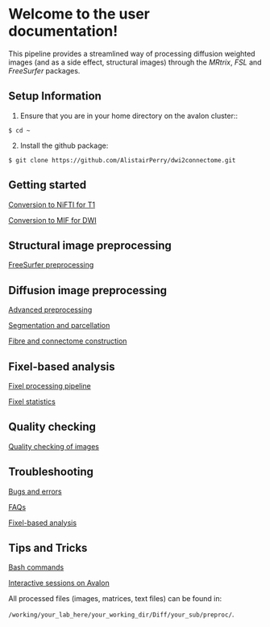 # Welcome to the user documentation!

This pipeline provides a streamlined way of processing diffusion weighted images (and as a side effect, structural images) through the *MRtrix*, *FSL* and *FreeSurfer* packages.

## Setup Information

1) Ensure that you are in your home directory on the avalon cluster::

  `$ cd ~`
	
2) Install the github package:

  `$ git clone https://github.com/AlistairPerry/dwi2connectome.git`


## Getting started

[Conversion to NiFTI for T1](https://github.com/AlistairPerry/dwi2connectome/blob/master/docs/structural_preprocessing/conversion_to_nifti.rst)

[Conversion to MIF for DWI](https://github.com/AlistairPerry/dwi2connectome/blob/master/docs/dwi_preprocessing/conversion_to_mif.md)

## Structural image preprocessing

[FreeSurfer preprocessing](https://github.com/AlistairPerry/dwi2connectome/blob/master/docs/structural_preprocessing/t1_processing_in_freesurfer.rst)

## Diffusion image preprocessing

[Advanced preprocessing](https://github.com/AlistairPerry/dwi2connectome/blob/master/docs/dwi_preprocessing/advanced_preprocessing.md)

[Segmentation and parcellation](https://github.com/AlistairPerry/dwi2connectome/blob/master/docs/dwi_preprocessing/segmentation_and_parcellation.md)

[Fibre and connectome construction](https://github.com/AlistairPerry/dwi2connectome/blob/master/docs/dwi_preprocessing/fibre_and_connectome_construction.md)

## Fixel-based analysis

[Fixel processing pipeline](https://github.com/AlistairPerry/dwi2connectome/blob/master/docs/fixel_based_analysis/processing_fixels.md)

[Fixel statistics](docs/fixel_stats.md)

## Quality checking

[Quality checking of images](https://github.com/AlistairPerry/dwi2connectome/blob/master/docs/quality_checking/qc.md)

## Troubleshooting

[Bugs and errors](docs/bugs.md)

[FAQs](docs/faqs.md)

[Fixel-based analysis](docs/fba.md)

## Tips and Tricks

[Bash commands](docs/bash_commands.md)

[Interactive sessions on Avalon](docs/interactive.md)


All processed files (images, matrices, text files) can be found in:

`/working/your_lab_here/your_working_dir/Diff/your_sub/preproc/`.


